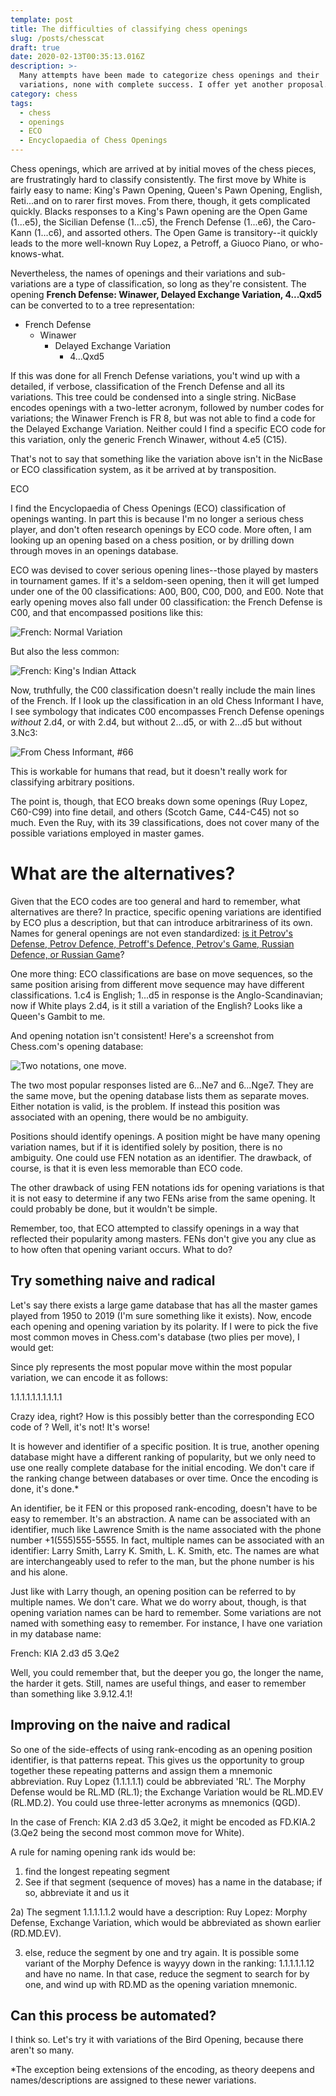 ```yaml
---
template: post
title: The difficulties of classifying chess openings
slug: /posts/chesscat
draft: true
date: 2020-02-13T00:35:13.016Z
description: >-
  Many attempts have been made to categorize chess openings and their
  variations, none with complete success. I offer yet another proposal.
category: chess
tags:
  - chess
  - openings
  - ECO
  - Encyclopaedia of Chess Openings
---
```

Chess openings, which are arrived at by initial moves of the chess pieces, are frustratingly hard to classify consistently. The first move by White is fairly easy to name: King's Pawn Opening, Queen's Pawn Opening, English, Reti...and on to rarer first moves. From there, though, it gets complicated quickly. Blacks responses to a King's Pawn opening are the Open Game (1...e5), the Sicilian Defense (1...c5), the French Defense (1...e6), the Caro-Kann (1...c6), and assorted others. The Open Game is transitory--it quickly leads to the more well-known Ruy Lopez, a Petroff, a Giuoco Piano, or who-knows-what.

Nevertheless, the names of openings and their variations and sub-variations are a type of classification, so long as they're consistent.  The opening **French Defense: Winawer, Delayed Exchange Variation, 4...Qxd5** can be converted to to a tree representation:

* French Defense
  * Winawer
    * Delayed Exchange Variation
      * 4...Qxd5

If this was done for all French Defense variations, you't wind up with a detailed, if verbose, classification of the French Defense and all its variations. This tree could be condensed into a single string. NicBase encodes openings with a two-letter acronym, followed by number codes for variations; the Winawer French is FR 8, but was not able to find a code for the Delayed Exchange Variation. Neither could I find a specific ECO code for this variation, only the generic French Winawer, without 4.e5 (C15).

That's not to say that something like the variation above isn't in the NicBase or ECO classification system,  as it be arrived at by transposition.







ECO

I find the Encyclopaedia of Chess Openings (ECO) classification of openings wanting. In part this is because I'm no longer a serious chess player, and don't often research openings by ECO code. More often, I am looking up an opening based on a chess position, or by drilling down through moves in an openings database.

ECO was devised to cover serious opening lines--those played by masters in tournament games. If it's a seldom-seen opening, then it will get lumped under one of the 00 classifications: A00, B00, C00, D00, and E00. Note that early opening moves also fall under 00 classification: the French Defense is C00, and that encompassed positions like this:

![French: Normal Variation](/media/screenshot-2020-02-12-at-4.53.48-pm.png "French: Normal Variation")

But also the less common:

![](/media/screenshot-2020-02-12-at-4.53.24-pm.png "French: King's Indian Attack")

Now, truthfully, the C00 classification doesn't really include the main lines of the French.  If I look up the classification in an old Chess Informant I have, I see symbology that indicates C00 encompasses French Defense openings _without_ 2.d4, or with 2.d4, but without 2...d5, or with 2...d5 but without 3.Nc3:

![](/media/20200212_170909-edited.jpg "From Chess Informant, #66")

This is workable for humans that read, but it doesn't really work for classifying arbitrary positions.

The point is, though, that ECO breaks down some openings (Ruy Lopez, C60-C99) into fine detail, and others (Scotch Game, C44-C45) not so much. Even the Ruy, with its 39 classifications, does not cover many of the possible variations employed in master games.

# What are the alternatives?

Given that the ECO codes are too general and hard to remember, what alternatives are there?  In practice, specific opening variations are identified by ECO plus a description, but that can introduce arbitrariness of its own. Names for general openings are not even standardized:  [is it Petrov's Defense, Petrov Defence, Petroff's Defence, Petrov's Game, Russian Defence, or Russian Game](https://en.wikipedia.org/wiki/Petrov%27s_Defence)? 

One more thing:  ECO classifications are base on move sequences, so the same position arising from different move sequence may have different classifications.  1.c4 is English; 1...d5 in response is the Anglo-Scandinavian;  now if White plays 2.d4,  is it still a variation of the English?  Looks like a Queen's Gambit to me.

And opening notation isn't consistent!  Here's a screenshot from Chess.com's opening database:

![](/media/screenshot-2020-02-12-at-4.33.19-pm.png "Two notations, one move.")

The two most popular responses listed are 6...Ne7 and 6...Nge7.  They are the same move, but the opening database lists them as separate moves. Either notation is valid, is the problem. If instead this position was associated with an opening, there would be no ambiguity.

Positions should identify openings. A position might be have many opening variation names, but if it is identified solely by position, there is no ambiguity. One could use FEN notation as an identifier. The drawback, of course, is that it is even less memorable than ECO code.

The other drawback of using FEN notations ids for opening variations is that it is not easy to determine if any two FENs arise from the same opening. It could probably be done, but it wouldn't be simple.

Remember, too, that ECO attempted to classify openings in a way that reflected their popularity among masters. FENs don't give you any clue as to how often that opening variant occurs. What to do?

## Try something naive and radical

Let's say there exists a large game database that has all the master games played from 1950 to 2019 (I'm sure something like it exists). Now, encode each opening and opening variation by its polarity. If I were to pick the five most common moves in Chess.com's database (two plies per move), I would get:

<moves here>

Since ply represents the most popular move within the most popular variation, we can encode it as follows:

1.1.1.1.1.1.1.1.1.1

Crazy idea, right?  How is this possibly better than the corresponding ECO code of <eco code here>? Well, it's not! It's worse! 

It is however and identifier of a specific position.  It is true, another opening database might have a different ranking of popularity, but we only need to use one really complete database for the initial encoding. We don't care if the ranking change between databases or over time.  Once the encoding is done, it's done.*

An identifier, be it FEN or this proposed rank-encoding, doesn't have to be easy to remember. It's an abstraction. A name can be associated with an identifier, much like Lawrence Smith is the name associated with the phone number +1(555)555-5555.  In fact, multiple names can be associated with an identifier: Larry Smith, Larry K. Smith, L. K. Smith, etc.  The names are what are interchangeably used to refer to the man, but the phone number is his and his alone. 

Just like with Larry though, an opening position can be referred to by multiple names. We don't care. What we do worry about, though, is that opening variation names can be hard to remember.  Some variations are not named with something easy to remember.  For instance, I have one variation in my database name:

French: KIA 2.d3 d5 3.Qe2

Well, you could remember that, but the deeper you go, the longer the name, the harder it gets. Still, names are useful things, and easer to remember than something like 3.9.12.4.1!

## Improving on the naive and radical

So one of the side-effects of using rank-encoding as an opening position identifier, is that patterns repeat. This gives us the opportunity to group together these repeating patterns and assign them a mnemonic abbreviation. Ruy Lopez (1.1.1.1.1) could be abbreviated 'RL'. The Morphy Defense would be RL.MD (RL.1); the Exchange Variation would be RL.MD.EV (RL.MD.2). You could use three-letter acronyms as mnemonics (QGD). 

In the case of French: KIA 2.d3 d5 3.Qe2, it might be encoded as FD.KIA.2 (3.Qe2 being the second most common move for White). 

A rule for naming opening rank ids would be: 

1. find the longest repeating segment
2. See if that segment (sequence of moves) has a name in the database; if so, abbreviate it and us it

2a) The segment 1.1.1.1.1.2 would have a description: Ruy Lopez: Morphy Defense, Exchange Variation, which would be abbreviated as shown earlier (RD.MD.EV).  

3. else, reduce the segment by one and try again. It is possible some variant of the Morphy Defence is wayyy down in the ranking: 1.1.1.1.1.12 and have no name. In that case, reduce the segment to search for by one, and wind up with RD.MD as the opening variation mnemonic.

## Can this process be automated?

I think so.  Let's try it with variations of the Bird Opening, because there aren't so many. 

<do it>

\*The exception being extensions of the encoding, as theory deepens and names/descriptions are assigned to these newer variations.
